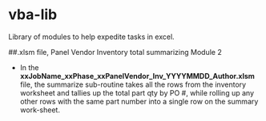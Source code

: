# vba-lib
Library of modules to help expedite tasks in excel.

##.xlsm file,  Panel Vendor Inventory total summarizing
Module 2
- In the **xxJobName_xxPhase_xxPanelVendor_Inv_YYYYMMDD_Author.xlsm** file, the summarize sub-routine takes all the rows from the inventory worksheet and tallies up the total part qty by PO #, while rolling up any other rows with the same part number into a single row on the summary work-sheet.